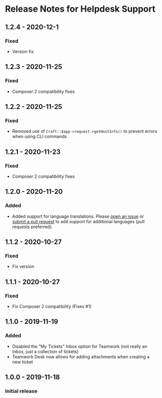 # Release Notes for Helpdesk Support

## 1.2.4 - 2020-12-1
### Fixed
- Version fix

## 1.2.3 - 2020-11-25
### Fixed
- Composer 2 compatibility fixes

## 1.2.2 - 2020-11-25
### Fixed
- Removed use of `Craft::$app->request->getHostInfo()` to prevent errors when using CLI commands

## 1.2.1 - 2020-11-23
### Fixed
- Composer 2 compatibility fixes

## 1.2.0 - 2020-11-20
### Added
- Added support for language translations. Please [open an issue](https://github.com/jrrdnx/craft-helpdesk-support/issues) or [submit a pull request](https://github.com/jrrdnx/craft-helpdesk-support/pulls) to add support for additional languages (pull requests preferred).

## 1.1.2 - 2020-10-27
### Fixed
- Fix version

## 1.1.1 - 2020-10-27
### Fixed
- Fix Composer 2 compatibility (Fixes #1)

## 1.1.0 - 2019-11-19
### Added
- Disabled the "My Tickets" Inbox option for Teamwork (not really an Inbox, just a collection of tickets)
- Teamwork Desk now allows for adding attachments when creating a new ticket

## 1.0.0 - 2019-11-18
### Initial release
